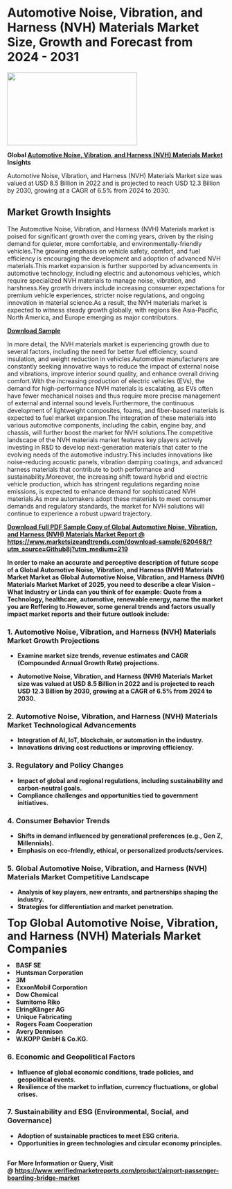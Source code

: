 <H1>Automotive Noise, Vibration, and Harness (NVH) Materials Market Size, Growth and Forecast from 2024 - 2031</H1><img class="aligncenter size-medium wp-image-584254" src="https://thirdeyenews.in/wp-content/uploads/2024/09/Global-Market-Research-300x168.jpeg" alt="" width="300" height="168" /><p><strong>Global&nbsp;<a href="https://www.marketsizeandtrends.com/download-sample/620468/?utm_source=Github8j?utm_medium=219">Automotive Noise, Vibration, and Harness (NVH) Materials Market</a> Insights</strong></p><p>Automotive Noise, Vibration, and Harness (NVH) Materials Market size was valued at USD 8.5 Billion in 2022 and is projected to reach USD 12.3 Billion by 2030, growing at a CAGR of 6.5% from 2024 to 2030.</p><p><h2>Market Growth Insights</h2> <p>The Automotive Noise, Vibration, and Harness (NVH) Materials market is poised for significant growth over the coming years, driven by the rising demand for quieter, more comfortable, and environmentally-friendly vehicles.The growing emphasis on vehicle safety, comfort, and fuel efficiency is encouraging the development and adoption of advanced NVH materials.This market expansion is further supported by advancements in automotive technology, including electric and autonomous vehicles, which require specialized NVH materials to manage noise, vibration, and harshness.Key growth drivers include increasing consumer expectations for premium vehicle experiences, stricter noise regulations, and ongoing innovation in material science.As a result, the NVH materials market is expected to witness steady growth globally, with regions like Asia-Pacific, North America, and Europe emerging as major contributors.</p> <p><strong><a href="#">Download Sample</a></strong></p> <p>In more detail, the NVH materials market is experiencing growth due to several factors, including the need for better fuel efficiency, sound insulation, and weight reduction in vehicles.Automotive manufacturers are constantly seeking innovative ways to reduce the impact of external noise and vibrations, improve interior sound quality, and enhance overall driving comfort.With the increasing production of electric vehicles (EVs), the demand for high-performance NVH materials is escalating, as EVs often have fewer mechanical noises and thus require more precise management of external and internal sound levels.Furthermore, the continuous development of lightweight composites, foams, and fiber-based materials is expected to fuel market expansion.The integration of these materials into various automotive components, including the cabin, engine bay, and chassis, will further boost the market for NVH solutions.The competitive landscape of the NVH materials market features key players actively investing in R&D to develop next-generation materials that cater to the evolving needs of the automotive industry.This includes innovations like noise-reducing acoustic panels, vibration damping coatings, and advanced harness materials that contribute to both performance and sustainability.Moreover, the increasing shift toward hybrid and electric vehicle production, which has stringent regulations regarding noise emissions, is expected to enhance demand for sophisticated NVH materials.As more automakers adopt these materials to meet consumer demands and regulatory standards, the market for NVH solutions will continue to experience a robust upward trajectory.</p> <p><strong><a href="#"></p><p><span class=""><strong>Download Full PDF Sample Copy of Global Automotive Noise, Vibration, and Harness (NVH) Materials Market Report</strong> @ <a href="https://www.marketsizeandtrends.com/download-sample/620468/?utm_source=Github8j?utm_medium=219" target="_blank">https://www.marketsizeandtrends.com/download-sample/620468/?utm_source=Github8j?utm_medium=219</a></span></p><p>In order to make an accurate and perceptive description of future scope of a Global&nbsp;Automotive Noise, Vibration, and Harness (NVH) Materials Market Market as Global&nbsp;Automotive Noise, Vibration, and Harness (NVH) Materials Market Market of 2025, you need to describe a clear Vision &ndash; What Industry or Linda can you think of for example: Quote from a Technology, healthcare, automotive, renewable energy, name the market you are Reffering to.However, some general trends and factors usually impact market reports and their future outlook include:</p><h3>1.&nbsp;<strong>Automotive Noise, Vibration, and Harness (NVH) Materials Market Growth Projections</strong></h3><ul><li>Examine market size trends, revenue estimates and CAGR (Compounded Annual Growth Rate) projections.</li><li><p>Automotive Noise, Vibration, and Harness (NVH) Materials Market size was valued at USD 8.5 Billion in 2022 and is projected to reach USD 12.3 Billion by 2030, growing at a CAGR of 6.5% from 2024 to 2030.</p></li></ul><h3>2.&nbsp;<strong>Automotive Noise, Vibration, and Harness (NVH) Materials Market Technological Advancements</strong></h3><ul><li>Integration of AI, IoT, blockchain, or automation in the industry.</li><li>Innovations driving cost reductions or improving efficiency.</li></ul><h3>3.&nbsp;<strong>Regulatory and Policy Changes</strong></h3><ul><li>Impact of global and regional regulations, including sustainability and carbon-neutral goals.</li><li>Compliance challenges and opportunities tied to government initiatives.</li></ul><h3>4.&nbsp;<strong>Consumer Behavior Trends</strong></h3><ul><li>Shifts in demand influenced by generational preferences (e.g., Gen Z, Millennials).</li><li>Emphasis on eco-friendly, ethical, or personalized products/services.</li></ul><h3>5.&nbsp;<strong>Global Automotive Noise, Vibration, and Harness (NVH) Materials Market Competitive Landscape</strong></h3><ul><li>Analysis of key players, new entrants, and partnerships shaping the industry.</li><li>Strategies for differentiation and market penetration.</li></ul><p data-pm-slice="1 1 []"><span style="color: inherit; font-family: inherit; font-size: 25px;">Top Global Automotive Noise, Vibration, and Harness (NVH) Materials Market Companies</span></p><div class="" data-test-id=""><p><li>BASF SE</li><li> Huntsman Corporation</li><li> 3M</li><li> ExxonMobil Corporation</li><li> Dow Chemical</li><li> Sumitomo Riko</li><li> ElringKlinger AG</li><li> Unique Fabricating</li><li> Rogers Foam Cooperation</li><li> Avery Dennison</li><li> W.KOPP GmbH & Co.KG.</li></p></div><h3>6.&nbsp;<strong>Economic and Geopolitical Factors</strong></h3><ul><li>Influence of global economic conditions, trade policies, and geopolitical events.</li><li>Resilience of the market to inflation, currency fluctuations, or global crises.</li></ul><h3>7.&nbsp;<strong>Sustainability and ESG (Environmental, Social, and Governance)</strong></h3><ul><li>Adoption of sustainable practices to meet ESG criteria.</li><li>Opportunities in green technologies and circular economy principles.</li></ul><h2><strong style="font-size: 14px;">For More Information or Query, Visit @&nbsp;</strong><a style="background-color: #ffffff; font-size: 14px;" href="https://www.marketsizeandtrends.com/report/automotive-noise-vibration-and-harness-nvh-materials-market/" target="_blank">https://www.verifiedmarketreports.com/product/airport-passenger-boarding-bridge-market</a></h2>